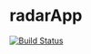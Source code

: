 # radarApp

[![Build Status](https://travis-ci.org/ssaczkowski/radarApp.svg?branch=master)](https://travis-ci.org/ssaczkowski/radarApp)
